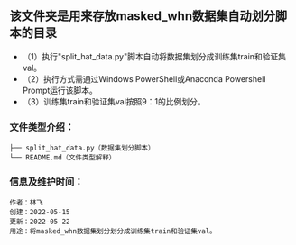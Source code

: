 ## 该文件夹是用来存放masked_whn数据集自动划分脚本的目录
* （1）执行"split_hat_data.py"脚本自动将数据集划分成训练集train和验证集val。
* （2）执行方式需通过Windows PowerShell或Anaconda Powershell Prompt运行该脚本。
* （3）训练集train和验证集val按照9：1的比例划分。
### 文件类型介绍：
```
├── split_hat_data.py（数据集划分脚本）  
└── README.md（文件类型解释） 
```
### 信息及维护时间：
```
作者：林飞
创建：2022-05-15
更新：2022-05-22
用途：将masked_whn数据集划分划分成训练集train和验证集val。
```
